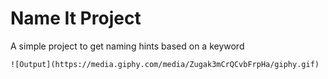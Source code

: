 # Name It Project

<p>
    A simple project to get naming hints based on a keyword
    <br>
    
    ![Output](https://media.giphy.com/media/Zugak3mCrQCvbFrpHa/giphy.gif)
    
</p>
